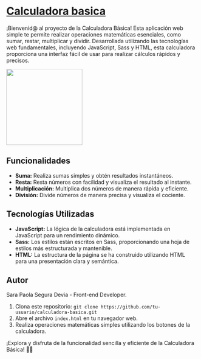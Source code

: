 # [Calculadora basica ](https://sarasegura.github.io/calculadora_basica/)

¡Bienvenid@ al proyecto de la Calculadora Básica! Esta aplicación web simple te permite realizar operaciones matemáticas esenciales, como sumar, restar, multiplicar y dividir. Desarrollada utilizando las tecnologías web fundamentales, incluyendo JavaScript, Sass y HTML, esta calculadora proporciona una interfaz fácil de usar para realizar cálculos rápidos y precisos.

<img src="https://github.com/sarasegura/calculadora_basica/assets/137323950/9b37a39d-80c6-4590-a29e-e7ec1d55b1fa" width="200" height="200">

## Funcionalidades

- **Suma:** Realiza sumas simples y obtén resultados instantáneos.
- **Resta:** Resta números con facilidad y visualiza el resultado al instante.
- **Multiplicación:** Multiplica dos números de manera rápida y eficiente.
- **División:** Divide números de manera precisa y visualiza el cociente.

## Tecnologías Utilizadas

- **JavaScript:** La lógica de la calculadora está implementada en JavaScript para un rendimiento dinámico.
- **Sass:** Los estilos están escritos en Sass, proporcionando una hoja de estilos más estructurada y mantenible.
- **HTML:** La estructura de la página se ha construido utilizando HTML para una presentación clara y semántica.

## Autor

Sara Paola Segura Devia - Front-end Developer.

1. Clona este repositorio: `git clone https://github.com/tu-usuario/calculadora-basica.git`
2. Abre el archivo `index.html` en tu navegador web.
3. Realiza operaciones matemáticas simples utilizando los botones de la calculadora.

¡Explora y disfruta de la funcionalidad sencilla y eficiente de la Calculadora Básica! 🧮✨

